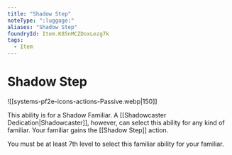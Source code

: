 ```yaml
---
title: "Shadow Step"
noteType: ":luggage:"
aliases: "Shadow Step"
foundryId: Item.K85nMCZDoxLezg7k
tags:
  - Item
---
```


# Shadow Step
![[systems-pf2e-icons-actions-Passive.webp|150]]

This ability is for a Shadow Familiar. A [[Shadowcaster Dedication|Shadowcaster]], however, can select this ability for any kind of familiar. Your familiar gains the [[Shadow Step]] action.

You must be at least 7th level to select this familiar ability for your familiar.
